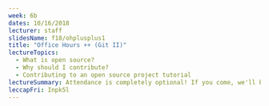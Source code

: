 ```yaml
---
week: 6b
dates: 10/16/2018
lecturer: staff
slidesName: f18/ohplusplus1
title: "Office Hours ++ (Git II)"
lectureTopics:
  - What is open source?
  - Why should I contribute?
  - Contributing to an open source project tutorial
lectureSummary: Attendance is completely optional! If you come, we'll be helping you through Advanced Homework 6 and covering some additional Git related awesomeness.
leccapFri: Inpk5l
---
```

